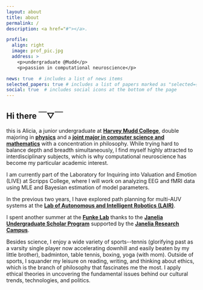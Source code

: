 ```yaml
---
layout: about
title: about
permalink: /
description: <a href="#"></a>. 

profile:
  align: right
  image: prof_pic.jpg
  address: >
    <p>undergraduate @Mudd</p>
    <p>passion in computational neuroscience</p>

news: true  # includes a list of news items
selected_papers: true # includes a list of papers marked as "selected={true}"
social: true  # includes social icons at the bottom of the page
---
```


## Hi there ￣▽￣

this is Alicia, a junior undergraduate at [**Harvey Mudd College**](https://www.hmc.edu/), double majoring in [**physics**](https://physics.hmc.edu/program/) and a [**joint major in computer science and mathematics**](https://www.cs.hmc.edu/program/csmath-major) with a concentration in philosophy. While trying hard to balance depth and breadth simultaneously, I find myself highly attracted to interdisciplinary subjects, which is why computational neuroscience has become my particular academic interest.

I am currently part of the Laboratory for Inquiring into Valuation and Emotion (LIVE) at Scripps College, where I will work on analyzing EEG and fMRI data using MLE and Bayesian estimation of model parameters.

In the previous two years, I have explored path planning for multi-AUV systems at the [**Lab of Autonomous and Intelligent Robotics (LAIR)**](https://www.lair.hmc.edu/).

I spent another summer at the [**Funke Lab**](https://www.janelia.org/lab/funke-lab) thanks to the [**Janelia Undergraduate Scholar Program**](https://www.janelia.org/you-janelia/students-postdocs/undergraduate-scholars-program) supported by the [**Janelia Research Campus**](https://www.janelia.org/).

Besides science, I enjoy a wide variety of sports--tennis (glorifying past as a varsity single player now accelerating downhill and easily beaten by my little brother), badminton, table tennis, boxing, yoga (with mom). Outside of sports, I squander my leisure on reading, writing, and thinking about ethics, which is the branch of philosophy that fascinates me the most. I apply ethical theories in uncovering the fundamental issues behind our cultural trends, technologies, and politics.
